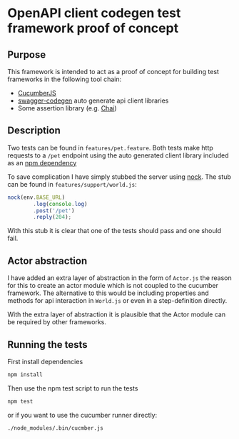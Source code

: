# OpenAPI client codegen test framework proof of concept

## Purpose
This framework is intended to act as a proof of concept for building test frameworks in the following tool chain:
- [CucumberJS](https://github.com/cucumber/cucumber-js)
- [swagger-codegen](https://github.com/swagger-api/swagger-codegen) auto generate api client libraries
- Some assertion library (e.g. [Chai](http://chaijs.com/))

## Description
Two tests can be found in `features/pet.feature`. Both tests make http requests to a `/pet` endpoint using the auto generated client library included as an [npm dependency](https://www.npmjs.com/package/swagger_petstore)

To save complication I have simply stubbed the server using [nock](https://github.com/node-nock/nock). The stub can be found in `features/support/world.js`:
```javascript
nock(env.BASE_URL)
        .log(console.log)
        .post('/pet')
        .reply(204);
```
With this stub it is clear that one of the tests should pass and one should fail.

## Actor abstraction
I have added an extra layer of abstraction in the form of `Actor.js` the reason for this to create an actor module which is not coupled to the cucumber framework. The alternative to this would be including properties and methods for api interaction in `World.js` or even in a step-definition directly.

With the extra layer of abstraction it is plausible that the Actor module can be required by other frameworks.

## Running the tests
First install dependencies
```bash
npm install
```

Then use the npm test script to run the tests
```bash
npm test
```

or if you want to use the cucumber runner directly:
```bash
./node_modules/.bin/cucmber.js
```